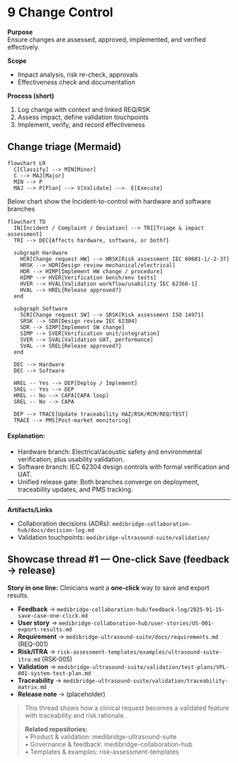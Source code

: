 # 9 Change Control

**Purpose**  
Ensure changes are assessed, approved, implemented, and verified effectively.

**Scope**  
- Impact analysis, risk re-check, approvals  
- Effectiveness check and documentation

**Process (short)**  
1) Log change with context and linked REQ/RSK  
2) Assess impact, define validation touchpoints  
3) Implement, verify, and record effectiveness

## Change triage (Mermaid)

```mermaid
flowchart LR
  C[Classify] --> MIN[Minor] 
  C --> MAJ[Major]
  MIN --> P
  MAJ --> P[Plan] --> V[Validate] -->  E[Execute] 
```
Below chart show the Incident-to-control with hardware and software branches
```mermaid
flowchart TD
  IN[Incident / Complaint / Deviation] --> TRI[Triage & impact assessment]
  TRI --> DEC{Affects hardware, software, or both?}

  subgraph Hardware
    HCR[Change request HW] --> HRSK[Risk assessment IEC 60601-1/-2-37]
    HRSK --> HDR[Design review mechanical/electrical]
    HDR --> HIMP[Implement HW change / procedure]
    HIMP --> HVER[Verification bench/env tests]
    HVER --> HVAL[Validation workflow/usability IEC 62366-1]
    HVAL --> HREL{Release approved?}
  end

  subgraph Software
    SCR[Change request SW] --> SRSK[Risk assessment ISO 14971]
    SRSK --> SDR[Design review IEC 62304]
    SDR --> SIMP[Implement SW change]
    SIMP --> SVER[Verification unit/integration]
    SVER --> SVAL[Validation UAT, performance]
    SVAL --> SREL{Release approved?}
  end

  DEC --> Hardware
  DEC --> Software

  HREL -- Yes --> DEP[Deploy / Implement]
  SREL -- Yes --> DEP
  HREL -- No --> CAPA[CAPA loop]
  SREL -- No --> CAPA

  DEP --> TRACE[Update traceability HAZ/RSK/RCM/REQ/TEST]
  TRACE --> PMS[Post-market monitoring]
```
#### Explanation:
- Hardware branch: Electrical/acoustic safety and environmental verification, plus usability validation.
- Software branch: IEC 62304 design controls with formal verification and UAT.
- Unified release gate: Both branches converge on deployment, traceability updates, and PMS tracking.
---

**Artifacts/Links**  
- Collaboration decisions (ADRs): `medibridge-collaboration-hub/docs/decision-log.md`  
- Validation touchpoints: `medibridge-ultrasound-suite/validation/`


## Showcase thread #1 — One-click Save (feedback → release)
**Story in one line:** Clinicians want a **one-click** way to save and export results.

- **Feedback** → `medibridge-collaboration-hub/feedback-log/2025-01-15-save-case-one-click.md`
- **User story** → `medibridge-collaboration-hub/user-stories/US-001-export-results.md`
- **Requirement** → `medibridge-ultrasound-suite/docs/requirements.md` (REQ-001)
- **Risk/ITRA** → `risk-assessment-templates/examples/ultrasound-suite-itra.md` (RSK-005)
- **Validation** → `medibridge-ultrasound-suite/validation/test-plans/VPL-001-system-test-plan.md`
- **Traceability** → `medibridge-ultrasound-suite/validation/traceability-matrix.md`
- **Release note** → (placeholder)

> This thread shows how a clinical request becomes a validated feature with traceability and risk rationale.

> **Related repositories:**  
> • Product & validation: medibridge-ultrasound-suite  
> • Governance & feedback: medibridge-collaboration-hub  
> • Templates & examples: risk-assessment-templates
